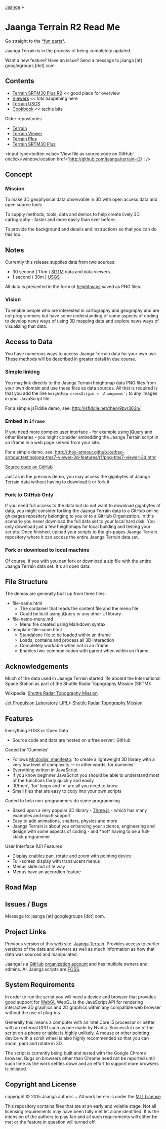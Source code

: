 [Jaanga]( http://jaanga.github.io ) &raquo;

Jaanga Terrain R2 Read Me
===
<span style=display:none; >[View as web page]( http://jaanga.github.io/terrain-r2/ "view the files as apps." ) <input value="<< You are here" size=15 style="font:bold 11pt monospace;border-width:0;" ></span>  

Go straight to the [\*fun parts\*]( http://jaanga.github.io/terrain-srtm30-plus-viewers/ ). 

Jaanga Terrain is in the process of being completely updated.

Want a new feature? Have an issue? Send a message to jaanga [at] googlegroups [dot] com

## Contents

* [Terrain SRTM30 Plus R2]( http://jaanga.github.io/terrain-srtm30-plus-r2/ ) << good place for overview
* [Viewers]( http://jaanga.github.io/terrain-r2/viewers/ ) << lots happening here
* [Terrain USGS]( http://jaanga.github.io/terrain-usgs/ )
* [Cookbook]( http://jaanga.github.io/terrain-r2/cookbook/ ) << techie bits

Older repositories

* [Terrain]( http://jaanga.github.io/terrain/ )
* [Terrain Viewer]( http://jaanga.github.io/terrain-viewer/ )
* [Terrain Plus]( http://jaanga.github.io/terrain-plus/ )
* [Terrain SRTM30 Plus]( http://jaanga.github.io/terrain-srtm30-plus/ )

<input type=button value='View file as source code on GitHub' onclick=window.location.href='http://github.com/jaanga/terrain-r2/'; />

## Concept

### Mission  
<!-- a statement of a rationale, applicable now as well as in the future -->
To make 3D geophysical data observable in 3D with open access data and open source tools

To supply methods, tools, data and demos to help create lively 3D cartography - faster and more easily than ever before.

To provide the background and details and instructions so that you can do this too. 

## Notes
Currently this release supplies data from two sources:

* 30 second ( 1 km ) [SRTM]( http://en.wikipedia.org/wiki/Shuttle_Radar_Topography_Mission ) data and data viewers. 
* 1 second ( 30m ) [USGS]( http://ned.usgs.gov/ )

All data is presented in the form of [heightmaps]( http://en.wikipedia.org/wiki/Heightmap ) saved as PNG files.


### Vision  
<!--  a descriptive picture of a desired future state -->
To enable people who are interested in cartography and geography and are not programmers but have some understanding of some aspects of coding
to develop news ways of using 3D mapping data and explore news ways of visualizing that data.

## Access to Data

You have numerous ways to access Jaanga Terrain data for your own use. These methods will be described in greater detail in due course.

### Simple linking

You may link directly to the Jaanga Terrain heightmap data PNG files from your own domain and use these files as data sources. 
All that is required is that you add the line `heightMap.crossOrigin = 'Anonymous';` to any images in your JavaScript file.  

For a simple jsFiddle demo, see: <http://jsfiddle.net/theo/9byr303n/>

### Embed in `iframe`

If you need more complex user interface - for example using jQuery and other libraries - you might consider embedding the Jaanga Terrain script in an iframe in a web page served from your site.

For a simple demo, see: <http://theo-armour.github.io/theo-armour.testing/png-tms7-viewer-3d-features/r1/png-tms7-viewer-3d.html>

[Source code on GitHub]( https://github.com/theo-armour/theo-armour.testing/tree/gh-pages/png-tms7-viewer-3d-features/r1 )

Just as in the previous demo, you may access the gigabytes of Jaanga Terrain data without having to download it or fork it.


### Fork to GitHub Only

If you need full access to the data but do not want to download gigabytes of data, 
you might consider forking the Jaanga Terrain data to a GitHub online gh-pages repository belonging to you or to a GitHub Organization.
In this scenario you never download the full data set to your local hard disk.
You only download just a few heightmaps for local building and testing your scripts. 
Once finished, upload your scripts to the gh-pages Jaanga Terrain repository where it can access the entire Jaanga Terrain data set.

### Fork or download to local machine

Of course, if you with you can fork or download a zip file with the entire Jaanga Terrain data set. 
It's all open data.

## File Structure
The demos are generally built up from three files:

* file-name.html
	* The container that reads the content file and the menu file
	* Could be built using jQuery or any other UI library
* file-name-menu.md
	* Menu file created using Markdown syntax
* template-file-name.html
	* Standalone file to be loaded within an iframe
	* Loads, contains and process all 3D interaction
	* Completely workable when not in an iframe
	* Enables two-communication with parent when within an iframe


## Acknowledgements

Much of the data used in Jaanga Terrain started life aboard the International Space Station 
as part of the Shuttle Radar Topography Mission (SRTM):

Wikipedia: [Shuttle Radar Topography Mission]( http://en.wikipedia.org/wiki/Shuttle_Radar_Topography_Mission )

[Jet Propulsion Laboratory (JPL)]( http://www.jpl.nasa.gov/ ): [Shuttle Radar Topography Mission]( http://www2.jpl.nasa.gov/srtm/ )


## Features
<!-- and benefits -->

Everything FOSS or Open Data

* Source code and data are hosted on a free server: GitHub

Coded for 'Dummies'

* Follows [Mr.doobs' manifesto]( https://github.com/mrdoob/three.js/blob/master/README.md ): 'to create a lightweight 3D library with a very low level of complexity — in other words, for dummies'
* Everything written in JavaScript
* If you know beginner JavaScript you should be able to understand most of the functions fairly quickly and easily
* 'If/then', 'for' loops and '=' are all you need to know
* Small files that are easy to copy into your own scripts

Coded to help non-programmers do some programming

* Based upon a very popular 3D library - [Three.js]( http://threejs.org ) - which has many examples and much support
* Easy to add animations, shaders, physics and more
* Jaanga Terrain is about you enhancing your science, engineering and design with some aspects of coding - and \*not\* having to be a full-stack programmer

User Interface (UI) Features

* Display enables pan, rotate and zoom with pointing device
* Full-screen display with translucent menus
* Menus slide out of te way
* Menus have an accordion feature


## Road Map


## Issues / Bugs

Message to: jaanga [at] googlegroups [dot] com.

## Project Links

Previous version of this web site: [Jaanga Terrain]( ../terrain/index.html ). 
Provides access to earlier versions of the data and viewers as well as much information as how that data was sourced and manipulated.


Jaanga is a [GitHub]( http://github.com) [organization account]( https://help.github.com/articles/what-s-the-difference-between-user-and-organization-accounts ) and has multiple owners and admins. 
All Jaanga scripts are [FOSS]( https://en.wikipedia.org/wiki/Free_and_open-source_software ).


## System Requirements

In order to run the script you will need a device and browser that provides good support for [WebGL](http://get.webgl.org/)
WebGL is the JavaScript API for rendering interactive 3D graphics and 2D graphics within any compatible web browser without the use of plug-ins. 

Generally this means a computer with an Intel Core i5 processor or better with an external GPU such as one made by Nvidia. 
Successful use of the script on a phone or tablet is highly unlikely. 
A mouse or other pointing device with a scroll wheel is also highly recommended so that you can zoom, pant and rotate in 3D.
 
The script is currently being built and tested with the Google Chrome browser. 
Bugs on browsers other than Chrome need not be reported until such time as the work settles down and an effort to support more browsers is initiated.


## Copyright and License

copyright &copy; 2015 Jaanga authors ~ 
All work herein is under the [MIT License]( http://jaanga.github.io/libs/jaanga-copyright-and-mit-license.md )

This repository contains files that are at an early and volatile stage. Not all licensing requirements may have been fully met let alone identified. It is the intension of the authors to play fair and all such requirements will either be met or the feature in question will turned off.
